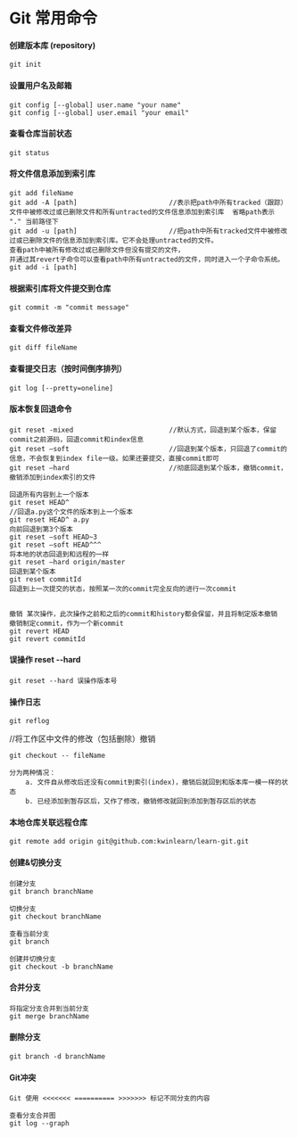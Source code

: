 # Git 常用命令
#### 创建版本库 (repository)
```
git init
```
#### 设置用户名及邮箱
```
git config [--global] user.name "your name"
git config [--global] user.email "your email"
```
#### 查看仓库当前状态
```
git status
```
#### 将文件信息添加到索引库
```
git add fileName
git add -A [path]                       //表示把path中所有tracked（跟踪）文件中被修改过或已删除文件和所有untracted的文件信息添加到索引库  省略path表示 "." 当前路径下
git add -u [path]                       //把path中所有tracked文件中被修改过或已删除文件的信息添加到索引库。它不会处理untracted的文件。
查看path中被所有修改过或已删除文件但没有提交的文件，
并通过其revert子命令可以查看path中所有untracted的文件，同时进入一个子命令系统。
git add -i [path]                       
```
#### 根据索引库将文件提交到仓库
```
git commit -m "commit message"
```
#### 查看文件修改差异
```
git diff fileName
```
#### 查看提交日志（按时间倒序排列）
```
git log [--pretty=oneline]
```
#### 版本恢复回退命令
```
git reset -mixed                        //默认方式，回退到某个版本，保留commit之前源码，回退commit和index信息
git reset –soft                         //回退到某个版本，只回退了commit的信息，不会恢复到index file一级。如果还要提交，直接commit即可
git reset –hard                         //彻底回退到某个版本，撤销commit，撤销添加到index索引的文件

回退所有内容到上一个版本 
git reset HEAD^ 
//回退a.py这个文件的版本到上一个版本 
git reset HEAD^ a.py 
向前回退到第3个版本 
git reset –soft HEAD~3 
git reset –soft HEAD^^^
将本地的状态回退到和远程的一样 
git reset –hard origin/master 
回退到某个版本 
git reset commitId 
回退到上一次提交的状态，按照某一次的commit完全反向的进行一次commit 


撤销 某次操作，此次操作之前和之后的commit和history都会保留，并且将制定版本撤销
撤销制定commit，作为一个新commit
git revert HEAD
git revert commitId
```
#### 误操作 reset --hard
```
git reset --hard 误操作版本号
```
#### 操作日志
```
git reflog
```

//将工作区中文件的修改（包括删除）撤销
```
git checkout -- fileName

分为两种情况：
    a. 文件自从修改后还没有commit到索引(index)，撤销后就回到和版本库一模一样的状态
    b. 已经添加到暂存区后，又作了修改，撤销修改就回到添加到暂存区后的状态
```
#### 本地仓库关联远程仓库
```
git remote add origin git@github.com:kwinlearn/learn-git.git
```


#### 创建&切换分支
```
创建分支
git branch branchName

切换分支
git checkout branchName

查看当前分支
git branch

创建并切换分支
git checkout -b branchName
```

#### 合并分支
```
将指定分支合并到当前分支
git merge branchName
```

#### 删除分支
```
git branch -d branchName
```

#### Git冲突
```
Git 使用 <<<<<<< ========== >>>>>>> 标记不同分支的内容

查看分支合并图
git log --graph
```

